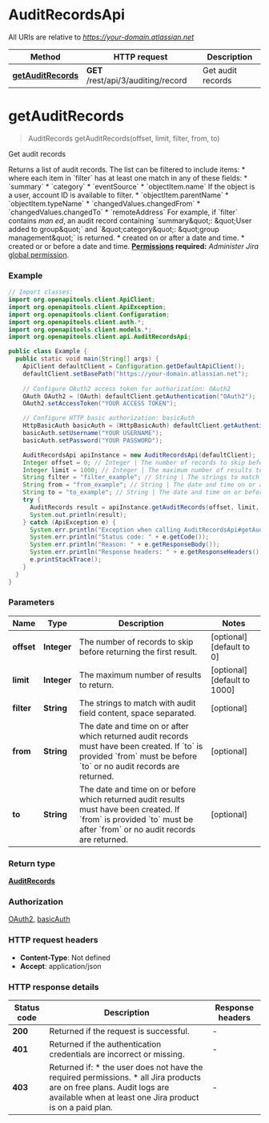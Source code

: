 # AuditRecordsApi

All URIs are relative to *https://your-domain.atlassian.net*

| Method | HTTP request | Description |
|------------- | ------------- | -------------|
| [**getAuditRecords**](AuditRecordsApi.md#getAuditRecords) | **GET** /rest/api/3/auditing/record | Get audit records |


<a id="getAuditRecords"></a>
# **getAuditRecords**
> AuditRecords getAuditRecords(offset, limit, filter, from, to)

Get audit records

Returns a list of audit records. The list can be filtered to include items:   *  where each item in &#x60;filter&#x60; has at least one match in any of these fields:           *  &#x60;summary&#x60;      *  &#x60;category&#x60;      *  &#x60;eventSource&#x60;      *  &#x60;objectItem.name&#x60; If the object is a user, account ID is available to filter.      *  &#x60;objectItem.parentName&#x60;      *  &#x60;objectItem.typeName&#x60;      *  &#x60;changedValues.changedFrom&#x60;      *  &#x60;changedValues.changedTo&#x60;      *  &#x60;remoteAddress&#x60;          For example, if &#x60;filter&#x60; contains *man ed*, an audit record containing &#x60;summary\&quot;: \&quot;User added to group\&quot;&#x60; and &#x60;\&quot;category\&quot;: \&quot;group management\&quot;&#x60; is returned.  *  created on or after a date and time.  *  created or or before a date and time.  **[Permissions](#permissions) required:** *Administer Jira* [global permission](https://confluence.atlassian.com/x/x4dKLg).

### Example
```java
// Import classes:
import org.openapitools.client.ApiClient;
import org.openapitools.client.ApiException;
import org.openapitools.client.Configuration;
import org.openapitools.client.auth.*;
import org.openapitools.client.models.*;
import org.openapitools.client.api.AuditRecordsApi;

public class Example {
  public static void main(String[] args) {
    ApiClient defaultClient = Configuration.getDefaultApiClient();
    defaultClient.setBasePath("https://your-domain.atlassian.net");
    
    // Configure OAuth2 access token for authorization: OAuth2
    OAuth OAuth2 = (OAuth) defaultClient.getAuthentication("OAuth2");
    OAuth2.setAccessToken("YOUR ACCESS TOKEN");

    // Configure HTTP basic authorization: basicAuth
    HttpBasicAuth basicAuth = (HttpBasicAuth) defaultClient.getAuthentication("basicAuth");
    basicAuth.setUsername("YOUR USERNAME");
    basicAuth.setPassword("YOUR PASSWORD");

    AuditRecordsApi apiInstance = new AuditRecordsApi(defaultClient);
    Integer offset = 0; // Integer | The number of records to skip before returning the first result.
    Integer limit = 1000; // Integer | The maximum number of results to return.
    String filter = "filter_example"; // String | The strings to match with audit field content, space separated.
    String from = "from_example"; // String | The date and time on or after which returned audit records must have been created. If `to` is provided `from` must be before `to` or no audit records are returned.
    String to = "to_example"; // String | The date and time on or before which returned audit results must have been created. If `from` is provided `to` must be after `from` or no audit records are returned.
    try {
      AuditRecords result = apiInstance.getAuditRecords(offset, limit, filter, from, to);
      System.out.println(result);
    } catch (ApiException e) {
      System.err.println("Exception when calling AuditRecordsApi#getAuditRecords");
      System.err.println("Status code: " + e.getCode());
      System.err.println("Reason: " + e.getResponseBody());
      System.err.println("Response headers: " + e.getResponseHeaders());
      e.printStackTrace();
    }
  }
}
```

### Parameters

| Name | Type | Description  | Notes |
|------------- | ------------- | ------------- | -------------|
| **offset** | **Integer**| The number of records to skip before returning the first result. | [optional] [default to 0] |
| **limit** | **Integer**| The maximum number of results to return. | [optional] [default to 1000] |
| **filter** | **String**| The strings to match with audit field content, space separated. | [optional] |
| **from** | **String**| The date and time on or after which returned audit records must have been created. If &#x60;to&#x60; is provided &#x60;from&#x60; must be before &#x60;to&#x60; or no audit records are returned. | [optional] |
| **to** | **String**| The date and time on or before which returned audit results must have been created. If &#x60;from&#x60; is provided &#x60;to&#x60; must be after &#x60;from&#x60; or no audit records are returned. | [optional] |

### Return type

[**AuditRecords**](AuditRecords.md)

### Authorization

[OAuth2](../README.md#OAuth2), [basicAuth](../README.md#basicAuth)

### HTTP request headers

 - **Content-Type**: Not defined
 - **Accept**: application/json

### HTTP response details
| Status code | Description | Response headers |
|-------------|-------------|------------------|
| **200** | Returned if the request is successful. |  -  |
| **401** | Returned if the authentication credentials are incorrect or missing. |  -  |
| **403** | Returned if:   *  the user does not have the required permissions.  *  all Jira products are on free plans. Audit logs are available when at least one Jira product is on a paid plan. |  -  |

